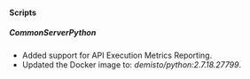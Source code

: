 
#### Scripts
##### CommonServerPython
- Added support for API Execution Metrics Reporting.
- Updated the Docker image to: *demisto/python:2.7.18.27799*.
